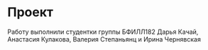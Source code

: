 # Проект
Работу выполнили студентки группы БФИЛЛ182 Дарья Качай, Анастасия Кулакова, Валерия Степаньянц и Ирина Чернявская
